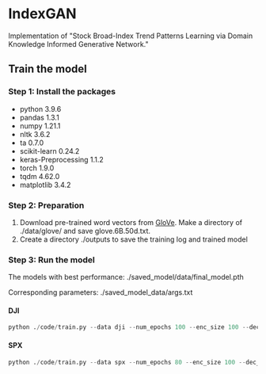 # IndexGAN

Implementation of "Stock Broad-Index Trend Patterns Learning via Domain Knowledge Informed Generative Network."

## Train the model 
### Step 1: Install the packages
* python 3.9.6
* pandas 1.3.1
* numpy 1.21.1
* nltk 3.6.2
* ta 0.7.0
* scikit-learn 0.24.2
* keras-Preprocessing 1.1.2
* torch 1.9.0
* tqdm 4.62.0
* matplotlib 3.4.2

### Step 2: Preparation
1. Download pre-trained word vectors from [GloVe](https://nlp.stanford.edu/projects/glove/). Make a directory of ./data/glove/ and save glove.6B.50d.txt.
2. Create a directory ./outputs to save the training log and trained model

### Step 3: Run the model
The models with best performance: ./saved_model/data/final_model.pth

Corresponding parameters: ./saved_model_data/args.txt
#### DJI
```Python
python ./code/train.py --data dji --num_epochs 100 --enc_size 100 --dec_size 200 --w2v_size 6 --freq 5
```
#### SPX
```Python
python ./code/train.py --data spx --num_epochs 80 --enc_size 100 --dec_size 50 --w2v_size 3 --freq 7
```
